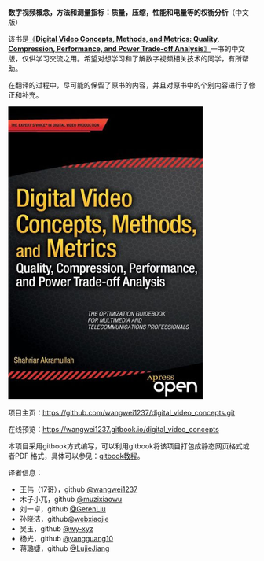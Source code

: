 **数字视频概念，方法和测量指标：质量，压缩，性能和电量等的权衡分析**（中文版）

该书是[《**Digital Video Concepts, Methods, and Metrics: Quality, Compression, Performance, and Power Trade-off Analysis**》](https://link.springer.com/book/10.1007/978-1-4302-6713-3)一书的中文版，仅供学习交流之用。希望对想学习和了解数字视频相关技术的同学，有所帮助。

在翻译的过程中，尽可能的保留了原书的内容，并且对原书中的个别内容进行了修正和补充。

![](images/cover_0.jpg)

项目主页：https://github.com/wangwei1237/digital_video_concepts.git

在线预览：https://wangwei1237.gitbook.io/digital_video_concepts

本项目采用gitbook方式编写，可以利用gitbook将该项目打包成静态网页格式或者PDF
格式，具体可以参见：[gitbook教程](https://einverne.github.io/gitbook-tutorial/output/static.html)。

译者信息：

* 王伟（17哥），github [@wangwei1237](https://github.com/wangwei1237)
* 木子小兀，github [@muzixiaowu](https://github.com/muzixiaowu)
* 刘一卓，github [@GerenLiu](https://github.com/GerenLiu)
* 孙晓洁，github[@webxiaojie](https://github.com/webxiaojie)
* 吴玉，github [@wy-xyz](https://github.com/wy-xyz)
* 杨光，github [@yangguang10](https://github.com/yangguang10)
* 蒋璐婕，github [@LujieJiang](https://github.com/LujieJiang)
